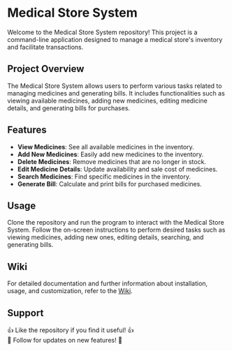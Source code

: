# Medical Store System

Welcome to the Medical Store System repository! This project is a command-line application designed to manage a medical store's inventory and facilitate transactions.

## Project Overview

The Medical Store System allows users to perform various tasks related to managing medicines and generating bills. It includes functionalities such as viewing available medicines, adding new medicines, editing medicine details, and generating bills for purchases.

## Features

- **View Medicines**: See all available medicines in the inventory.
- **Add New Medicines**: Easily add new medicines to the inventory.
- **Delete Medicines**: Remove medicines that are no longer in stock.
- **Edit Medicine Details**: Update availability and sale cost of medicines.
- **Search Medicines**: Find specific medicines in the inventory.
- **Generate Bill**: Calculate and print bills for purchased medicines.

## Usage

Clone the repository and run the program to interact with the Medical Store System. Follow the on-screen instructions to perform desired tasks such as viewing medicines, adding new ones, editing details, searching, and generating bills.

## Wiki

For detailed documentation and further information about installation, usage, and customization, refer to the [Wiki](https://github.com/your_username/MedicalStoreSystem/wiki).

## Support

👍 Like the repository if you find it useful! 👍  <br>
🌟 Follow for updates on new features! 🌟
